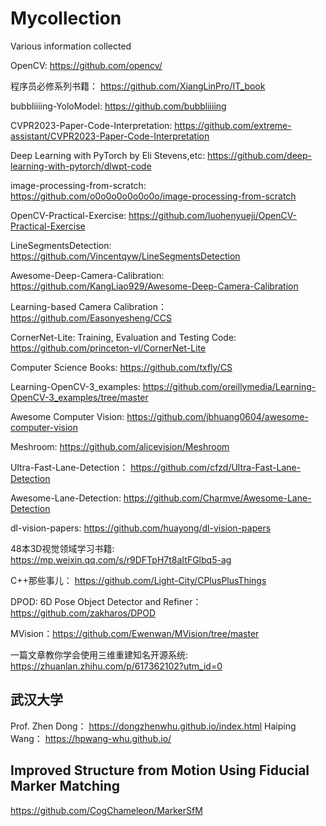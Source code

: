 # Mycollection
Various information collected

OpenCV: https://github.com/opencv/

程序员必修系列书籍： https://github.com/XiangLinPro/IT_book

bubbliiiing-YoloModel: https://github.com/bubbliiiing

CVPR2023-Paper-Code-Interpretation: https://github.com/extreme-assistant/CVPR2023-Paper-Code-Interpretation

 Deep Learning with PyTorch by Eli Stevens,etc: https://github.com/deep-learning-with-pytorch/dlwpt-code

 image-processing-from-scratch: https://github.com/o0o0o0o0o0o0o/image-processing-from-scratch

 OpenCV-Practical-Exercise: https://github.com/luohenyueji/OpenCV-Practical-Exercise

LineSegmentsDetection: https://github.com/Vincentqyw/LineSegmentsDetection

Awesome-Deep-Camera-Calibration: https://github.com/KangLiao929/Awesome-Deep-Camera-Calibration

Learning-based Camera Calibration： https://github.com/Easonyesheng/CCS

CornerNet-Lite: Training, Evaluation and Testing Code: https://github.com/princeton-vl/CornerNet-Lite

Computer Science Books: https://github.com/txfly/CS

Learning-OpenCV-3_examples: https://github.com/oreillymedia/Learning-OpenCV-3_examples/tree/master

Awesome Computer Vision: https://github.com/jbhuang0604/awesome-computer-vision

Meshroom: https://github.com/alicevision/Meshroom

Ultra-Fast-Lane-Detection： https://github.com/cfzd/Ultra-Fast-Lane-Detection

Awesome-Lane-Detection: https://github.com/Charmve/Awesome-Lane-Detection

dl-vision-papers: https://github.com/huayong/dl-vision-papers

48本3D视觉领域学习书籍: https://mp.weixin.qq.com/s/r9DFTpH7t8aItFGlbq5-ag

C++那些事儿： https://github.com/Light-City/CPlusPlusThings

DPOD: 6D Pose Object Detector and Refiner： https://github.com/zakharos/DPOD

MVision：https://github.com/Ewenwan/MVision/tree/master

一篇文章教你学会使用三维重建知名开源系统: https://zhuanlan.zhihu.com/p/617362102?utm_id=0
## 武汉大学
Prof. Zhen Dong： https://dongzhenwhu.github.io/index.html 
Haiping Wang： https://hpwang-whu.github.io/

## Improved Structure from Motion Using Fiducial Marker Matching
https://github.com/CogChameleon/MarkerSfM



